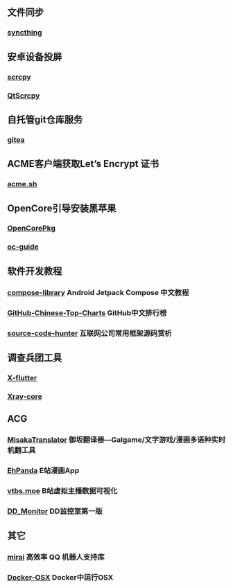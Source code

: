 ---
---
## 文件同步
### [syncthing](https://github.com/syncthing/syncthing)
## 安卓设备投屏
### [scrcpy](https://github.com/Genymobile/scrcpy)
### [QtScrcpy](https://github.com/barry-ran/QtScrcpy)
## 自托管git仓库服务
### [gitea](https://github.com/go-gitea/gitea)
## ACME客户端获取Let’s Encrypt 证书
### [acme.sh](https://github.com/acmesh-official/acme.sh)
## OpenCore引导安装黑苹果
### [OpenCorePkg](https://github.com/acidanthera/OpenCorePkg)
### [oc-guide](https://github.com/cattyhouse/oc-guide)
## 软件开发教程
### [compose-library](https://github.com/compose-museum/compose-library) Android Jetpack Compose 中文教程
### [GitHub-Chinese-Top-Charts](https://github.com/kon9chunkit/GitHub-Chinese-Top-Charts) GitHub中文排行榜
### [source-code-hunter](https://github.com/doocs/source-code-hunter) 互联网公司常用框架源码赏析

## 调查兵团工具
### [X-flutter](https://github.com/XTLS/X-flutter)
### [Xray-core](https://github.com/XTLS/Xray-core)
## ACG
### [MisakaTranslator](https://github.com/hanmin0822/MisakaTranslator) 御坂翻译器—Galgame/文字游戏/漫画多语种实时机翻工具
### [EhPanda](https://github.com/tatsuz0u/EhPanda) E站漫画App
### [vtbs.moe](https://github.com/dd-center/vtbs.moe) B站虚拟主播数据可视化
### [DD_Monitor](https://github.com/zhimingshenjun/DD_Monitor) DD监控室第一版
## 其它
### [mirai](https://github.com/mamoe/mirai) 高效率 QQ 机器人支持库
### [Docker-OSX](https://github.com/sickcodes/Docker-OSX) Docker中运行OSX
